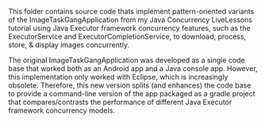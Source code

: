 This folder contains source code thats implement pattern-oriented
variants of the ImageTaskGangApplication from my Java Concurrency
LiveLessons tutorial using Java Executor framework concurrency
features, such as the ExecutorService and ExecutorCompletionService,
to download, process, store, & display images concurrently.

The original ImageTaskGangApplication was developed as a single code
base that worked both as an Android app and a Java console
app. However, this implementation only worked with Eclipse, which is
increasingly obsolete. Therefore, this new version splits (and
enhances) the code base to provide a command-line version of the app
packaged as a gradle project that compares/contrasts the performance
of different Java Executor framework concurrency models.
